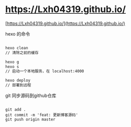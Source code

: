 # https://Lxh04319.github.io/

[https://Lxh04319.github.io/](https://Lxh04319.github.io/)

hexo 的命令

```bash

hexo clean
// 清除之前的缓存

hexo g
hexo s
// 启动一个本地服务，在 localhost:4000

hexo deploy
// 部署到远程

```

git 同步源码到github仓库

```git

git add .
git commit -m 'feat: 更新博客源码'
git push origin master

```
